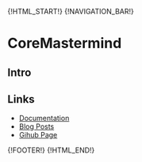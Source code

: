 {!HTML_START!}
{!NAVIGATION_BAR!}

# CoreMastermind

## Intro 

## Links

* [Documentation](./doxygen/index.html)
* [Blog Posts](./posts/)
* [Gihub Page](https://www.github.com/AmazingCow-Game-Core/CoreMastermind/)


{!FOOTER!}
{!HTML_END!}
